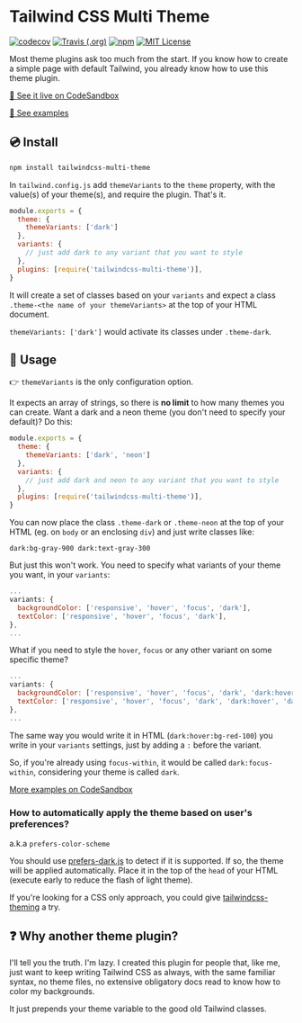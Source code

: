 # Tailwind CSS Multi Theme

<p>
  <a href="https://codecov.io/gh/estevanmaito/tailwindcss-multi-theme"><img src="https://codecov.io/gh/estevanmaito/tailwindcss-multi-theme/branch/master/graph/badge.svg" alt="codecov" /></a>
  <a href="https://travis-ci.com/github/estevanmaito/tailwindcss-multi-theme"><img src="https://img.shields.io/travis/estevanmaito/tailwindcss-multi-theme" alt="Travis (.org)" /></a>
  <a href="https://www.npmjs.com/package/tailwindcss-multi-theme"><img src="https://img.shields.io/npm/v/tailwindcss-multi-theme" alt="npm" /></a>
  <a href="https://github.com/estevanmaito/tailwindcss-multi-theme/blob/master/LICENSE"><img src="https://img.shields.io/github/license/estevanmaito/tailwindcss-multi-theme" alt="MIT License" /></a>
</p>

Most theme plugins ask too much from the start. If you know how to create a simple page with default Tailwind, you already know how to use this theme plugin.

[🧪 See it live on CodeSandbox](https://codesandbox.io/)

[🧱 See examples](/examples)

## 💿 Install

```sh
npm install tailwindcss-multi-theme
```

In `tailwind.config.js` add `themeVariants` to the `theme` property, with the value(s) of your theme(s), and require the plugin. That's it.

```js
module.exports = {
  theme: {
    themeVariants: ['dark']
  },
  variants: {
    // just add dark to any variant that you want to style
  },
  plugins: [require('tailwindcss-multi-theme')],
}
```

It will create a set of classes based on your `variants` and expect a class `.theme-<the name of your themeVariants>` at the top of your HTML document.

`themeVariants: ['dark']` would activate its classes under `.theme-dark`.

## 🚀 Usage

👉 `themeVariants` is the only configuration option.

It expects an array of strings, so there is **no limit** to how many themes you can create. Want a dark and a neon theme (you don't need to specify your default)? Do this:

```js
module.exports = {
  theme: {
    themeVariants: ['dark', 'neon']
  },
  variants: {
    // just add dark and neon to any variant that you want to style
  },
  plugins: [require('tailwindcss-multi-theme')],
}
```

You can now place the class `.theme-dark` or `.theme-neon` at the top of your HTML (eg. on `body` or an enclosing `div`) and just write classes like:

`dark:bg-gray-900 dark:text-gray-300`

But just this won't work. You need to specify what variants of your theme you want, in your `variants`:

```js
...
variants: {
  backgroundColor: ['responsive', 'hover', 'focus', 'dark'],
  textColor: ['responsive', 'hover', 'focus', 'dark'],
},
...
```

What if you need to style the `hover`, `focus` or any other variant on some specific theme?

```js
...
variants: {
  backgroundColor: ['responsive', 'hover', 'focus', 'dark', 'dark:hover', 'dark:focus'],
  textColor: ['responsive', 'hover', 'focus', 'dark', 'dark:hover', 'dark:focus'],
},
...
```

The same way you would write it in HTML (`dark:hover:bg-red-100`) you write in your `variants` settings, just by adding a `:` before the variant.

So, if you're already using `focus-within`, it would be called `dark:focus-within`, considering your theme is called `dark`.

[More examples on CodeSandbox](https://codesandbox.io/s/tailwind-css-dropdown-plugin-y8n6w?file=/public/index.html)

### How to automatically apply the theme based on user's preferences?

a.k.a `prefers-color-scheme`

You should use [prefers-dark.js](./prefers-dark.js) to detect if it is supported. If so, the theme will be applied automatically. Place it in the top of the `head` of your HTML (execute early to reduce the flash of light theme).

If you're looking for a CSS only approach, you could give [tailwindcss-theming](https://github.com/innocenzi/tailwindcss-theming) a try.

## ❓ Why another theme plugin?

I'll tell you the truth. I'm lazy. I created this plugin for people that, like me, just want to keep writing Tailwind CSS as always, with the same familiar syntax, no theme files, no extensive obligatory docs read to know how to color my backgrounds.

It just prepends your theme variable to the good old Tailwind classes.